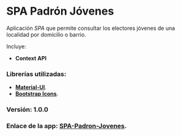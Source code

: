 # SPA Padrón Jóvenes

Aplicación _SPA_ que permite consultar los electores jóvenes de una localidad por domicilio o barrio.

Incluye:
+ **Context API**

### Librerías utilizadas:
- [**Material-UI**](https://mui.com/).
- [**Bootstrap Icons**](https://icons.getbootstrap.com/).

### Versión: 1.0.0

### Enlace de la app: [**SPA-Padron-Jovenes**](https://mjmed.github.io/spa-padron-jovenes/).

